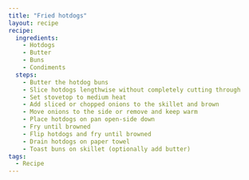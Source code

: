 ```yaml
---
title: "Fried hotdogs"
layout: recipe
recipe:
  ingredients:
    - Hotdogs
    - Butter
    - Buns
    - Condiments
  steps:
    - Butter the hotdog buns
    - Slice hotdogs lengthwise without completely cutting through
    - Set stovetop to medium heat
    - Add sliced or chopped onions to the skillet and brown
    - Move onions to the side or remove and keep warm
    - Place hotdogs on pan open-side down
    - Fry until browned
    - Flip hotdogs and fry until browned
    - Drain hotdogs on paper towel
    - Toast buns on skillet (optionally add butter)
tags:
  - Recipe
---
```

